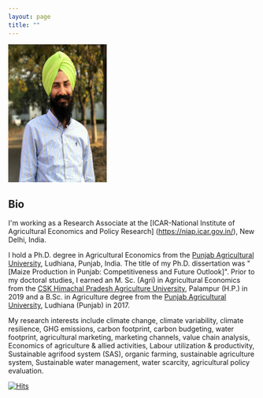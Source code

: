 ```yaml
---
layout: page
title: ""
---
```

<p align="left">
  <img width="200" height="280" src="20210313_115737.jpg">
</p>

## Bio ##
I'm working as a Research Associate at the [ICAR-National Institute of Agricultural Economics and Policy Research] (https://niap.icar.gov.in/), New Delhi, India. 

  I hold a Ph.D. degree in Agricultural Economics from the [Punjab Agricultural University](http://pau.edu/), Ludhiana, Punjab, India. The title of my Ph.D. dissertation was "[Maize Production in Punjab: Competitiveness and Future Outlook]". Prior to my doctoral studies, I earned an M. Sc. (Agri) in Agricultural Economics from the [CSK Himachal Pradesh Agriculture University](http://hillagric.ac.in/indexold.htm), Palampur (H.P.) in 2019 and a B.Sc. in Agriculture degree from the [Punjab Agricultural University](http://pau.edu/), Ludhiana (Punjab) in 2017.

   
My research interests include climate change, climate variability, climate resilience, GHG emissions, carbon footprint, carbon budgeting, water footprint, agricultural marketing, marketing channels, value chain analysis, Economics of agriculture & allied activities, Labour utilization & productivity, Sustainable agrifood system (SAS), organic farming, sustainable agriculture system, Sustainable water management, water scarcity, agricultural policy evaluation.


[![Hits](https://hits.seeyoufarm.com/api/count/incr/badge.svg?url=https%3A%2F%2Fadeeth07.github.io&count_bg=%233DC8C7&title_bg=%23555555&icon=&icon_color=%23E7E7E7&title=Visitors&edge_flat=false)](https://hits.seeyoufarm.com)
